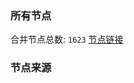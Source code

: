 ### 所有节点
合并节点总数: `1623`
[节点链接](https://raw.githubusercontent.com/rzhy1/11/master/sub/sub_merge_base64.txt)

### 节点来源